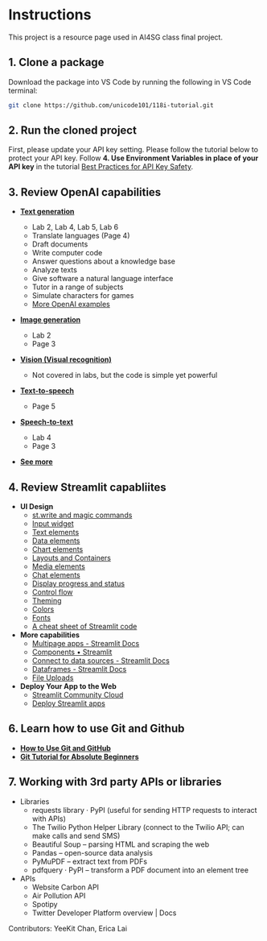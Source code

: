 # Instructions
This project is a resource page used in AI4SG class final project.

## 1. Clone a package 
Download the package into VS Code by running the following in VS Code terminal:
```bash
git clone https://github.com/unicode101/118i-tutorial.git
```

## 2. Run the cloned project 
First, please update your API key setting. Please follow the tutorial below to protect your API key. 
Follow **4. Use Environment Variables in place of your API key** in the tutorial [Best Practices for API Key Safety](https://help.openai.com/en/articles/5112595-best-practices-for-api-key-safety).


## 3. Review OpenAI capabilities
* **[Text generation](https://platform.openai.com/docs/guides/text-generation)**
    - Lab 2, Lab 4, Lab 5, Lab 6
    - Translate languages (Page 4)
    - Draft documents
    - Write computer code
    - Answer questions about a knowledge base
    - Analyze texts
    - Give software a natural language interface
    - Tutor in a range of subjects
    - Simulate characters for games
    - [More OpenAI examples](https://platform.openai.com/examples) 

* **[Image generation](https://platform.openai.com/docs/guides/images)**
    - Lab 2
    - Page 3

* **[Vision (Visual recognition)](https://platform.openai.com/docs/guides/vision)**
    - Not covered in labs, but the code is simple yet powerful

* **[Text-to-speech](https://platform.openai.com/docs/guides/text-to-speech)**
    - Page 5

* **[Speech-to-text](https://platform.openai.com/docs/guides/speech-to-text)**
    - Lab 4
    - Page 3

* **[See more](https://platform.openai.com/docs/api-reference)** 

## 4. Review Streamlit capabliites
* **UI Design**
    - [st.write and magic commands](https://docs.streamlit.io/library/api-reference/write-magic)
    - [Input widget](https://docs.streamlit.io/library/api-reference/widgets)
    - [Text elements](https://docs.streamlit.io/library/api-reference/text)
    - [Data elements](https://docs.streamlit.io/library/api-reference/data)
    - [Chart elements](https://docs.streamlit.io/library/api-reference/charts)
    - [Layouts and Containers](https://docs.streamlit.io/library/api-reference/layout)
    - [Media elements](https://docs.streamlit.io/library/api-reference/media)
    - [Chat elements](https://docs.streamlit.io/library/api-reference/chat)
    - [Display progress and status](https://docs.streamlit.io/library/api-reference/status)
    - [Control flow](https://docs.streamlit.io/library/api-reference/control-flow)
    - [Theming](https://docs.streamlit.io/library/advanced-features/theming)
    - [Colors](https://coolors.co/)
    - [Fonts](https://fonts.google.com/)
    - [A cheat sheet of Streamlit code](https://docs.streamlit.io/library/cheatsheet) 
* **More capabilities**
    - [Multipage apps - Streamlit Docs](https://docs.streamlit.io/library/advanced-features/multipage-apps)
    - [Components • Streamlit](https://streamlit.io/components)
    - [Connect to data sources - Streamlit Docs](https://docs.streamlit.io/knowledge-base/tutorials/databases)
    - [Dataframes - Streamlit Docs](https://docs.streamlit.io/library/advanced-features/dataframes)
    - [File Uploads](https://docs.streamlit.io/library/api-reference/widgets/st.file_uploader)
* **Deploy Your App to the Web**
    - [Streamlit Community Cloud](https://docs.streamlit.io/streamlit-community-cloud/deploy-your-app)
    - [Deploy Streamlit apps](https://docs.streamlit.io/knowledge-base/tutorials/deploy) 

## 6. Learn how to use Git and Github
- **[How to Use Git and GitHub](https://www.freecodecamp.org/news/introduction-to-git-and-github/)** 
- **[Git Tutorial for Absolute Beginners](https://www.youtube.com/watch?v=CvUiKWv2-C0)** 

## 7. Working with 3rd party APIs or libraries
- Libraries
    - requests library · PyPI (useful for sending HTTP requests to interact with APIs)
    - The Twilio Python Helper Library (connect to the Twilio API; can make calls and send SMS)
    - Beautiful Soup – parsing HTML and scraping the web
    - Pandas – open-source data analysis 
    - PyMuPDF – extract text from PDFs 
    - pdfquery · PyPI – transform a PDF document into an element tree 
- APIs
    - Website Carbon API 
    - Air Pollution API 
    - Spotipy 
    - Twitter Developer Platform overview | Docs

Contributors: YeeKit Chan, Erica Lai
